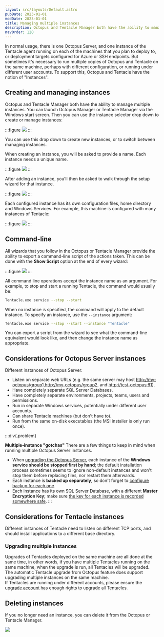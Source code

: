 ```yaml
---
layout: src/layouts/Default.astro
pubDate: 2023-01-01
modDate: 2023-01-01
title: Managing multiple instances
description: Octopus and Tentacle Manager both have the ability to manage multiple instances.
navOrder: 120
---
```


In normal usage, there is one Octopus Server, and one instance of the Tentacle agent running on each of the machines that you plan to deploy to, or deployment targets configured for Azure or SSH endpoints. But sometimes it's necessary to run multiple copies of Octopus and Tentacle on the same machine, perhaps with different configuration, or running under different user accounts. To support this, Octopus and Tentacle have the notion of "Instances".

## Creating and managing instances

Octopus and Tentacle Manager both have the ability to manage multiple instances. You can launch Octopus Manager or Tentacle Manager via the Windows start screen. Then you can use the instance selector drop down to create or manage instances:

:::figure
![](/docs/img/administration/managing-infrastructure/images/3278042.png)
:::

You can use this drop down to create new instances, or to switch between managing instances.

When creating an instance, you will be asked to provide a name. Each instance needs a unique name.

:::figure
![](/docs/img/administration/managing-infrastructure/images/3278041.png)
:::

After adding an instance, you'll then be asked to walk through the setup wizard for that instance.

:::figure
![](/docs/img/administration/managing-infrastructure/images/3278040.png)
:::

Each configured instance has its own configuration files, home directory and Windows Services. For example, this machine is configured with many instances of Tentacle:

:::figure
![](/docs/img/administration/managing-infrastructure/images/3278043.png)
:::

## Command-line

All wizards that you follow in the Octopus or Tentacle Manager provide the ability to export a command-line script of the actions taken. This can be done with the **Show Script** option at the end of every wizard:

:::figure
![](/docs/img/administration/managing-infrastructure/images/3278039.png)
:::

All command line operations accept the instance name as an argument. For example, to stop and start a running Tentacle, the command would usually be:

```bash
Tentacle.exe service --stop --start
```

When no instance is specified, the command will apply to the default instance. To specify an instance, use the `--instance` argument:

```bash
Tentacle.exe service --stop --start --instance "Tentacle"
```

You can export a script from the wizard to see what the command-line equivalent would look like, and then change the instance name as appropriate.

## Considerations for Octopus Server instances

Different instances of Octopus Server:

- Listen on separate web URLs (e.g. the same server may host [http://my-octopus/group1,](http://my-octopus/group1,)[http://my-octopus/group2,](http://my-octopus/group2,) and [http://test-octopus:81](http://test-octopus:81/)).
- Have completely separate SQL Server Databases.
- Have completely separate environments, projects, teams, users and permissions.
- Run in separate Windows services, potentially under different user accounts.
- Can share Tentacle machines (but don't have to).
- Run from the same on-disk executables (the MSI installer is only run once).

:::div{.problem}

**Multiple-instance &quot;gotchas&quot;**
There are a few things to keep in mind when running multiple Octopus Server instances.

- When [upgrading the Octopus Server](/docs/administration/upgrading), each instance of the **Windows service should be stopped first by hand**; the default installation process sometimes seems to ignore non-default instances and won't stop them before replacing files, nor restart them afterwards.
- Each instance is **backed up separately**, so don't forget to [configure backup for each one](/docs/administration/data/backup-and-restore).
- Each instance has its own SQL Server Database, with a different **Master Encryption Key**; make sure [the key for each instance is recorded somewhere safe](/docs/security/data-encryption).
  :::

## Considerations for Tentacle instances

Different instances of Tentacle need to listen on different TCP ports, and should install applications to a different base directory.

### Upgrading multiple instances
Upgrades of Tentacles deployed on the same machine are all done at the same time, in other words, if you have multiple Tentacles running on the same machine, when the upgrade is run, all Tentacles will be upgraded.  
The automatic Tentacle upgrade from Octopus feature does support upgrading multiple instances on the same machine.  
If Tentacles are running under different accounts, please ensure the [upgrade account](/docs/infrastructure/deployment-targets/machine-policies/#tentacle-update-account) has enough rights to upgrade all Tentacles.


## Deleting instances

If you no longer need an instance, you can delete it from the Octopus or Tentacle Manager.

![](/docs/img/administration/managing-infrastructure/images/3278038.png)
